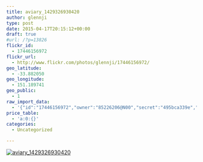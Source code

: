 ```yaml
---
title: aviary_1429326930420
author: glennji
type: post
date: 2015-04-17T20:15:12+00:00
draft: true
#url: /?p=13826
flickr_id:
  - 17446156972
flickr_url:
  - http://www.flickr.com/photos/glennji/17446156972/
geo_latitude:
  - -33.882050
geo_longitude:
  - 151.189741
geo_public:
  - 1
raw_import_data:
  - '{"id":"17446156972","owner":"85226206@N00","secret":"495bca339e","server":"8862","farm":9,"title":"aviary_1429326930420","ispublic":0,"isfriend":0,"isfamily":0,"description":{"_content":""},"dateupload":"1431161985","lastupdate":"1431161989","datetaken":"2015-04-17 20:15:12","datetakengranularity":0,"datetakenunknown":"1","ownername":"glennji","tags":"","machine_tags":"","originalsecret":"5c06aa120c","originalformat":"jpg","latitude":"-33.882050","longitude":"151.189741","accuracy":"16","context":0,"place_id":"l.QVuZdTVLuv9sjv1A","woeid":"26198452","geo_is_family":0,"geo_is_friend":0,"geo_is_contact":0,"geo_is_public":0,"media":"photo","media_status":"ready","url_o":"https://farm9.staticflickr.com/8862/17446156972_5c06aa120c_o.jpg","height_o":"1000","width_o":"741"}'
price_table:
  - 'a:0:{}'
categories:
  - Uncategorized

---
```

<p class="flickr-image">
  <a href="http://www.flickr.com/photos/glennji/17446156972/" class="flickr-link"><img src="http://i2.wp.com/glennji.com/wp-content/uploads/2015/04/17446156972_5c06aa120c_o.jpg?fit=1024%2C1024" width="" height="" alt="aviary_1429326930420" class="keyring-img" /></a>
</p>
